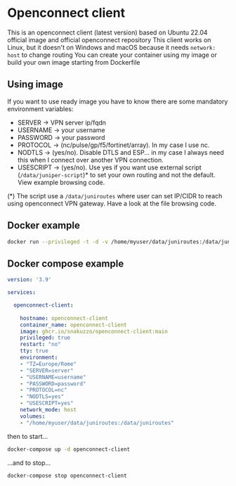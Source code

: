 # Openconnect client

This is an openconnect client (latest version) based on Ubuntu 22.04 official image and official openconnect repository
This client works on Linux, but it doesn't on Windows and macOS because it needs `network: host` to change routing
You can create your container using my image or build your own image starting from Dockerfile

## Using image

If you want to use ready image you have to know there are some mandatory environment variables:

- SERVER -> VPN server ip/fqdn
- USERNAME -> your username
- PASSWORD -> your password
- PROTOCOL -> (nc/pulse/gp/f5/fortinet/array). In my case I use nc.
- NODTLS -> (yes/no). Disable DTLS and ESP... in my case I always need this when I connect over another VPN connection.
- USESCRIPT -> (yes/no). Use yes if you want use external script (`/data/juniper-script`)* to set your own routing and not the default. View example browsing code.

(*) The script use a `/data/juniroutes` where user can set IP/CIDR to reach using openconnect VPN gateway. Have a look at the file browsing code.

## Docker example

```bash
docker run --privileged -t -d -v /home/myuser/data/juniroutes:/data/juniroutes --name openconnect-client -h openconnect-client -e TZ=Europe/Rome -e SERVER=server -e USERNAME=username -e PASSWORD=password -e PROTOCOL=nc -e NODTLS=yes -e USESCRIPT=no ghcr.io/snakuzzo/openconnect-client:main 
```

## Docker compose example

```yaml
version: '3.9'

services:

  openconnect-client:
  
    hostname: openconnect-client
    container_name: openconnect-client
    image: ghcr.io/snakuzzo/openconnect-client:main
    privileged: true
    restart: "no"
    tty: true
    environment:
    - "TZ=Europe/Rome"
    - "SERVER=server"
    - "USERNAME=username"
    - "PASSWORD=password"
    - "PROTOCOL=nc"
    - "NODTLS=yes"
    - "USESCRIPT=yes"
    network_mode: host
    volumes:
    - "/home/myuser/data/juniroutes:/data/juniroutes"
```

then to start...

```bash
docker-compose up -d openconnect-client
```

...and to stop...

```bash
docker-compose stop openconnect-client
```
